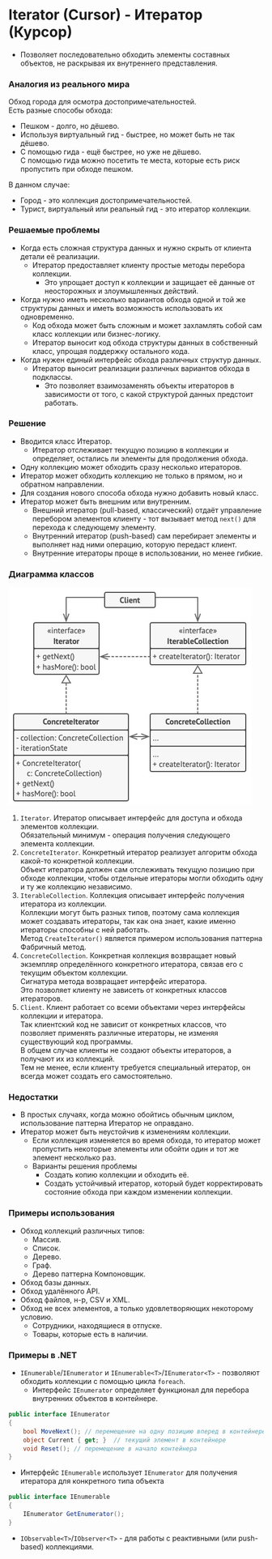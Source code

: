﻿# Iterator (Cursor) - Итератор (Курсор)
* Позволяет последовательно обходить элементы составных объектов, не раскрывая их внутреннего представления.

### Аналогия из реального мира
Обход города для осмотра достопримечательностей.  
Есть разные способы обхода:
* Пешком - долго, но дёшево.
* Используя виртуальный гид - быстрее, но может быть не так дёшево.
* С помощью гида - ещё быстрее, но уже не дёшево.  
С помощью гида можно посетить те места, которые есть риск пропустить при обходе пешком.

В данном случае:
* Город - это коллекция достопримечательностей.
* Турист, виртуальный или реальный гид - это итератор коллекции.

### Решаемые проблемы
* Когда есть сложная структура данных и нужно скрыть от клиента детали её реализации.
  * Итератор предоставляет клиенту простые методы перебора коллекции.
    * Это упрощает доступ к коллекции и защищает её данные от неосторожных и злоумышленных действий.
* Когда нужно иметь несколько вариантов обхода одной и той же структуры данных и иметь возможность использовать их одновременно.
  * Код обхода может быть сложным и может захламлять собой сам класс коллекции или бизнес-логику.
  * Итератор выносит код обхода структуры данных в собственный класс, упрощая поддержку остального кода.
* Когда нужен единый интерфейс обхода различных структур данных.
  * Итератор выносит реализации различных вариантов обхода в подклассы.
    * Это позволяет взаимозаменять объекты итераторов в зависимости от того, с какой структурой данных предстоит работать.

### Решение
* Вводится класс Итератор.
  * Итератор отслеживает текущую позицию в коллекции и определяет, остались ли элементы для продолжения обхода.
* Одну коллекцию может обходить сразу несколько итераторов.
* Итератор может обходить коллекцию не только в прямом, но и обратном направлении.
* Для создания нового способа обхода нужно добавить новый класс.
* Итератор может быть внешним или внутренним.
  * Внешний итератор (pull-based, классический) отдаёт управление перебором элементов клиенту - тот вызывает метод `next()` для перехода к следующему элементу.
  * Внутренний итератор (push-based) сам перебирает элементы и выполняет над ними операцию, которую передаст клиент.
  * Внутренние итераторы проще в использовании, но менее гибкие.

### Диаграмма классов
![Class diagram](Iterator.jpg)
1. `Iterator`. Итератор описывает интерфейс для доступа и обхода элементов коллекции.  
Обязательный минимум - операция получения следующего элемента коллекции.
2. `ConcreteIterator`. Конкретный итератор реализует алгоритм обхода какой-то конкретной коллекции.  
Объект итератора должен сам отслеживать текущую позицию при обходе коллекции, чтобы отдельные итераторы могли обходить одну и ту же коллекцию независимо.
3. `IterableCollection`. Коллекция описывает интерфейс получения итератора из коллекции.  
Коллекции могут быть разных типов, поэтому сама коллекция может создавать итераторы, так как она знает, какие именно итераторы способны с ней работать.  
Метод `CreateIterator()` является примером использования паттерна Фабричный метод.
4. `ConcreteCollection`. Конкретная коллекция возвращает новый экземпляр определённого конкретного итератора, связав его с текущим объектом коллекции.  
Сигнатура метода возвращает интерфейс итератора.  
Это позволяет клиенту не зависеть от конкретных классов итераторов.
5. `Client`. Клиент работает со всеми объектами через интерфейсы коллекции и итератора.  
Так клиентский код не зависит от конкретных классов, что позволяет применять различные итераторы, не изменяя существующий код программы.  
В общем случае клиенты не создают объекты итераторов, а получают их из коллекций.  
Тем не менее, если клиенту требуется специальный итератор, он всегда может создать его самостоятельно.

### Недостатки
* В простых случаях, когда можно обойтись обычным циклом, использование паттерна Итератор не оправдано.
* Итератор может быть неустойчив к изменениям коллекции.
  * Если коллекция изменяется во время обхода, то итератор может пропустить некоторые элементы или обойти один и тот же элемент несколько раз.
  * Варианты решения проблемы
    * Создать копию коллекции и обходить её.
    * Создать устойчивый итератор, который будет корректировать состояние обхода при каждом изменении коллекции.

### Примеры использования
* Обход коллекций различных типов:
  * Массив.
  * Список.
  * Дерево.
  * Граф.
  * Дерево паттерна Компоновщик.
* Обход базы данных.
* Обход удалённого API.
* Обход файлов, н-р, CSV и XML.
* Обход не всех элементов, а только удовлетворяющих некоторому условию.
  * Сотрудники, находящиеся в отпуске.
  * Товары, которые есть в наличии.

### Примеры в .NET
* `IEnumerable`/`IEnumerator` и `IEnumerable<T>`/`IEnumerator<T>` - позволяют обходить коллекции с помощью цикла `foreach`.
  * Интерфейс `IEnumerator` определяет функционал для перебора внутренних объектов в контейнере.
```csharp
public interface IEnumerator
{
    bool MoveNext(); // перемещение на одну позицию вперед в контейнере элементов
    object Current { get; }  // текущий элемент в контейнере
    void Reset(); // перемещение в начало контейнера
}
```
  * Интерфейс `IEnumerable` использует `IEnumerator` для получения итератора для конкретного типа объекта
```csharp
public interface IEnumerable
{
    IEnumerator GetEnumerator();
}
```
* `IObservable<T>`/`IObserver<T>` - для работы с реактивными (или push-based) коллекциями.
